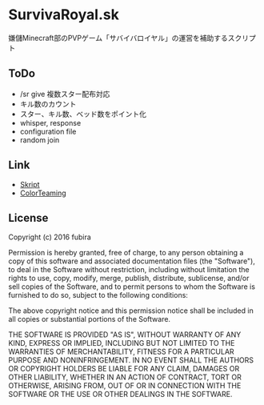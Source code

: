 SurvivaRoyal.sk
===============

嫌儲Minecraft部のPVPゲーム「サバイバロイヤル」の運営を補助するスクリプト

ToDo
----

-   /sr give 複数スター配布対応
-   キル数のカウント
-   スター、キル数、ベッド数をポイント化
-   whisper, response
-   configuration file
-   random join

Link
----

-   [Skript](http://dev.bukkit.org/bukkit-plugins/skript/)
-   [ColorTeaming](https://github.com/ucchyocean/ColorTeaming)


License
-------

Copyright (c) 2016 fubira

Permission is hereby granted, free of charge, to any person obtaining a copy of
this software and associated documentation files (the "Software"), to deal in
the Software without restriction, including without limitation the rights to
use, copy, modify, merge, publish, distribute, sublicense, and/or sell copies of
the Software, and to permit persons to whom the Software is furnished to do so,
subject to the following conditions:

The above copyright notice and this permission notice shall be included in all
copies or substantial portions of the Software.

THE SOFTWARE IS PROVIDED "AS IS", WITHOUT WARRANTY OF ANY KIND, EXPRESS OR
IMPLIED, INCLUDING BUT NOT LIMITED TO THE WARRANTIES OF MERCHANTABILITY, FITNESS
FOR A PARTICULAR PURPOSE AND NONINFRINGEMENT. IN NO EVENT SHALL THE AUTHORS OR
COPYRIGHT HOLDERS BE LIABLE FOR ANY CLAIM, DAMAGES OR OTHER LIABILITY, WHETHER
IN AN ACTION OF CONTRACT, TORT OR OTHERWISE, ARISING FROM, OUT OF OR IN
CONNECTION WITH THE SOFTWARE OR THE USE OR OTHER DEALINGS IN THE SOFTWARE.

